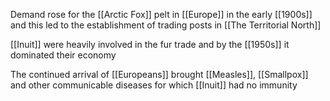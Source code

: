 Demand rose for the [[Arctic Fox]] pelt in [[Europe]] in the early [[1900s]] and this led to the establishment of trading posts in [[The Territorial North]]

[[Inuit]] were heavily involved in the fur trade and by the [[1950s]] it dominated their economy

The continued arrival of [[Europeans]] brought [[Measles]], [[Smallpox]] and other communicable diseases for which [[Inuit]] had no immunity

